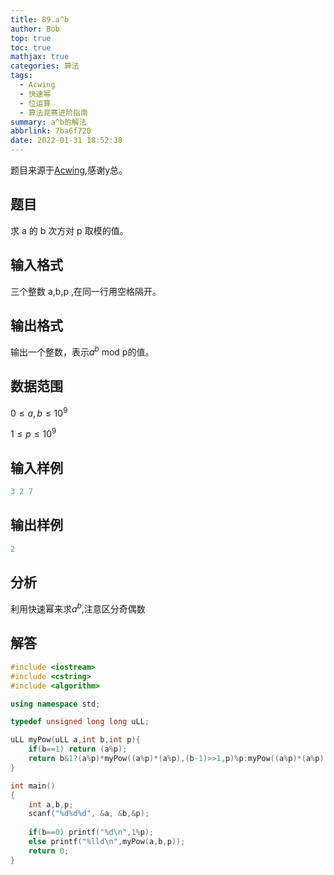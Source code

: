 ```yaml
---
title: 89.a^b
author: Bob
top: true
toc: true
mathjax: true
categories: 算法
tags:
  - Acwing
  - 快速幂
  - 位运算
  - 算法竞赛进阶指南
summary: a^b的解法
abbrlink: 7ba6f720
date: 2022-01-31 18:52:38
---
```

题目来源于[Acwing](https://www.acwing.com/),感谢y总。

## **题目**
求 a 的 b 次方对 p 取模的值。

## **输入格式**
三个整数 a,b,p ,在同一行用空格隔开。

## **输出格式**
输出一个整数，表示$a^b$ mod p的值。

## **数据范围**
$0≤a,b≤10^9$

$1≤p≤10^9$

## **输入样例**
```c++
3 2 7
```

## **输出样例**
```c++
2
```

## **分析**
利用快速幂来求$a^b$,注意区分奇偶数

## **解答**
```c++
#include <iostream>
#include <cstring>
#include <algorithm>

using namespace std;

typedef unsigned long long uLL;

uLL myPow(uLL a,int b,int p){
    if(b==1) return (a%p);
    return b&1?(a%p)*myPow((a%p)*(a%p),(b-1)>>1,p)%p:myPow((a%p)*(a%p),b>>1,p)%p; 
}

int main()
{
    int a,b,p;
    scanf("%d%d%d", &a, &b,&p);
    
    if(b==0) printf("%d\n",1%p);
    else printf("%lld\n",myPow(a,b,p));
    return 0;
}
```

